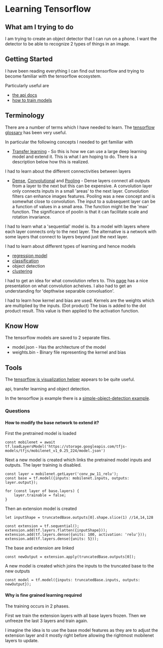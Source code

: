 # Learning Tensorflow

## What am I trying to do

I am trying to create an object detector that I can run on a phone.
I want the detector to be able to recognize 2 types of things in an image.

## Getting Started

I have been reading everything I can find out tensorflow and trying to become familiar with the tensorflow ecosystem.

Particularly useful are
- [the api docs](https://js.tensorflow.org/api/latest)
- [how to train models](https://www.tensorflow.org/js/guide/train_model)

## Terminology

There are a number of terms which I have needed to learn.  The [tensorflow glossary](https://developers.google.com/machine-learning/glossary/) has been very useful.

In particular the following concepts I needed to get familiar with
- [Transfer learning](https://developers.google.com/machine-learning/glossary/#transfer_learning) - So this is how we can use a large deep learning model and extend it. This is what I am hoping to do.  There is a description below how this is realized.

I had to learn about the different connectivities between layers
- [Dense](https://developers.google.com/machine-learning/glossary/#dense_layer), [Convolutional](https://developers.google.com/machine-learning/glossary/#convolutional_layer) and [Pooling](https://developers.google.com/machine-learning/glossary/#pooling) - Dense layers connect all outputs from a layer to the next but this can be expensive. A convolution layer only connects inputs in a small 'areas' to the next layer. Convolution filters  can enhance images features.  Pooling was a new concept and is somewhat close to convolution.  The input to a subsequent layer can be a function of values in a small area.  The function might be the 'max' function.  The significance of poolin is that it can facilitate scale and rotation invariance. 


I had to learn what a 'sequential' model is. Its a model with layers where each layer connects only to the next layer. The alternative is a network with some layers that connect to layers beyond just the next layer.

I had to learn about different types of learning and hence models
- [regression model](https://developers.google.com/machine-learning/glossary/#regression_model)
- [classification](https://developers.google.com/machine-learning/glossary/#classification_model) 
- object detection
- [clustering](https://developers.google.com/machine-learning/glossary/#clustering)

I had to get an idea for what convolution refers to.
This [page](http://setosa.io/ev/image-kernels/) has a nice presentation on what convolution acheives.
I also had to get an understanding for 'depthwise separable convoluation'.


I had to learn how kernel and bias are used.
Kernels are the weights which are multiplied by the inputs. (Dot product)
The bias is added to the dot product result.
This value is then applied to the activation function.

## Know How

The tensorflow models are saved to 2 separate files.
- model.json - Has the architecture of the model 
- weights.bin - Binary file representing the kernel and bias


## Tools
The [tensorflow js visualization helper](https://js.tensorflow.org/api_vis/latest/) appears to be quite useful.

api, 
transfer learning and object detection.


In the tensorflow js example there is a [simple-object-detection example](https://github.com/tensorflow/tfjs-examples/tree/master/simple-object-detection).


### Questions 



#### How to modify the base network to extend it?
First the pretrained model is loaded
```
const mobilenet = await tf.loadLayersModel('https://storage.googleapis.com/tfjs-models/tfjs/mobilenet_v1_0.25_224/model.json')
```
Next a new model is created which links the pretrained model inputs and outputs.  The layer training is disabled.
```
const layer = mobilenet.getLayer('conv_pw_11_relu');
const base = tf.model({inputs: mobilenet.inputs, outputs: layer.output});

for (const layer of base.layers) {
    layer.trainable = false;
}
```

Then an extension model is created 
```
let inputShape = truncatedBase.outputs[0].shape.slice(1) //14,14,128

const extension = tf.sequential();
extension.add(tf.layers.flatten({inputShape}));
extension.add(tf.layers.dense({units: 100, activation: 'relu'}));
extension.add(tf.layers.dense({units: 5}));
```

The base and extension are linked
```
const newOutput = extension.apply(truncatedBase.outputs[0]);
```

A new model is created which joins the inputs to the truncated base to the new outputs
```
const model = tf.model({inputs: truncatedBase.inputs, outputs: newOutput});
```

#### Why is fine grained learning required

The training occurs in 2 phases.

First we train the extension layers with all base layers frozen.
Then we unfreeze the last 3 layers and train again.

I imagine the idea is to use the base model features as they are to adjust the extension layer and it mostly right before allowing the rightmost mobilenet layers to update.
